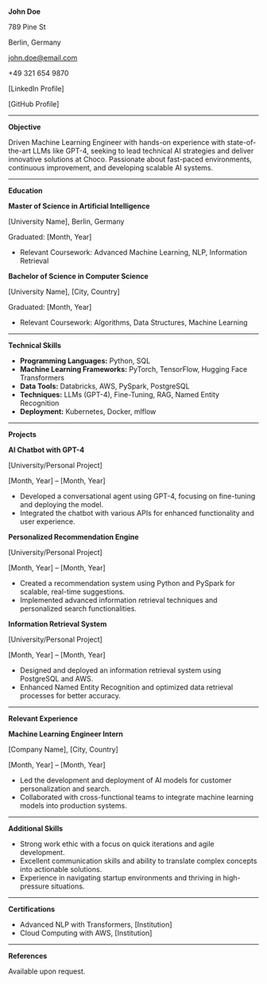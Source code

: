 **John Doe**

789 Pine St

Berlin, Germany

[john.doe@email.com](mailto:john.doe@email.com)

+49 321 654 9870

[LinkedIn Profile]

[GitHub Profile]

---

**Objective**

Driven Machine Learning Engineer with hands-on experience with state-of-the-art LLMs like GPT-4, seeking to lead technical AI strategies and deliver innovative solutions at Choco. Passionate about fast-paced environments, continuous improvement, and developing scalable AI systems.

---

**Education**

**Master of Science in Artificial Intelligence**

[University Name], Berlin, Germany

Graduated: [Month, Year]

- Relevant Coursework: Advanced Machine Learning, NLP, Information Retrieval

**Bachelor of Science in Computer Science**

[University Name], [City, Country]

Graduated: [Month, Year]

- Relevant Coursework: Algorithms, Data Structures, Machine Learning

---

**Technical Skills**

- **Programming Languages:** Python, SQL
- **Machine Learning Frameworks:** PyTorch, TensorFlow, Hugging Face Transformers
- **Data Tools:** Databricks, AWS, PySpark, PostgreSQL
- **Techniques:** LLMs (GPT-4), Fine-Tuning, RAG, Named Entity Recognition
- **Deployment:** Kubernetes, Docker, mlflow

---

**Projects**

**AI Chatbot with GPT-4**

[University/Personal Project]

[Month, Year] – [Month, Year]

- Developed a conversational agent using GPT-4, focusing on fine-tuning and deploying the model.
- Integrated the chatbot with various APIs for enhanced functionality and user experience.

**Personalized Recommendation Engine**

[University/Personal Project]

[Month, Year] – [Month, Year]

- Created a recommendation system using Python and PySpark for scalable, real-time suggestions.
- Implemented advanced information retrieval techniques and personalized search functionalities.

**Information Retrieval System**

[University/Personal Project]

[Month, Year] – [Month, Year]

- Designed and deployed an information retrieval system using PostgreSQL and AWS.
- Enhanced Named Entity Recognition and optimized data retrieval processes for better accuracy.

---

**Relevant Experience**

**Machine Learning Engineer Intern**

[Company Name], [City, Country]

[Month, Year] – [Month, Year]

- Led the development and deployment of AI models for customer personalization and search.
- Collaborated with cross-functional teams to integrate machine learning models into production systems.

---

**Additional Skills**

- Strong work ethic with a focus on quick iterations and agile development.
- Excellent communication skills and ability to translate complex concepts into actionable solutions.
- Experience in navigating startup environments and thriving in high-pressure situations.

---

**Certifications**

- Advanced NLP with Transformers, [Institution]
- Cloud Computing with AWS, [Institution]

---

**References**

Available upon request.
